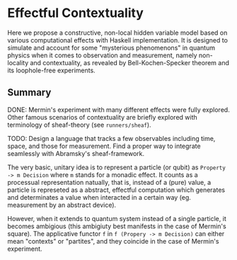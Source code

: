 # Effectful Contextuality

Here we propose a constructive, non-local hidden variable model based on various computational effects with Haskell implementation. It is designed to simulate and account for some "mysterious phenomenons" in quantum physics when it comes to observation and measurement, namely non-locality and contextuality, as revealed by Bell-Kochen-Specker theorem and its loophole-free experiments.


## Summary

DONE: Mermin's experiment with many different effects were fully explored. Other famous scenarios of contextuality are briefly explored with terminology of sheaf-theory (see `runners/sheaf`).

TODO: Design a language that tracks a few observables including time, space, and those for measurement. Find a proper way to integrate seamlessly with Abramsky's sheaf-framework.

The very basic, unitary idea is to represent a particle (or qubit) as `Property -> m Decision` where `m` stands for a monadic effect. It counts as a processual representation natually, that is, instead of a (pure) value, a particle is represeted as a abstract, effectful computation which generates and determinates a value when interacted in a certain way (eg. measurement by an abstract device).

However, when it extends to quantum system instead of a single particle, it becomes ambigious (this ambigiuty best manifests in the case of Mermin's square). The applicative functor `f` in `f (Propery -> m Decision)` can either mean "contexts" or "partites", and they coincide in the case of Mermin's experiment.





